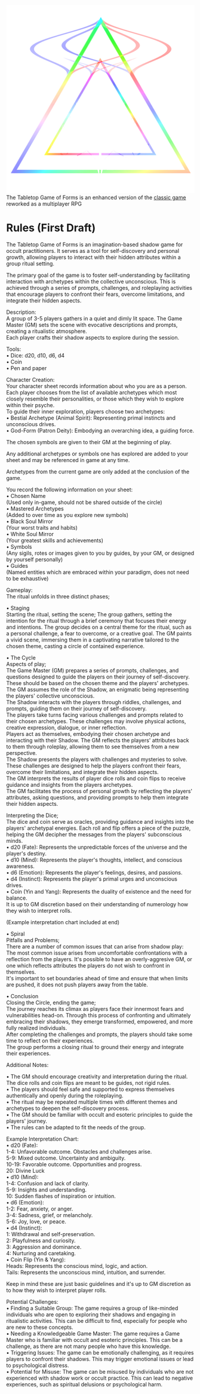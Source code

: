 ![TabletopLogo](https://github.com/Az-Neter/The-Tabletop-Game-of-Forms/blob/main/Logos/TabletopLogo.png?raw=true)
The Tabletop Game of Forms is an enhanced version of the [classic game](https://github.com/Az-Neter/The-Game-of-Forms) reworked as a multiplayer RPG


# Rules (First Draft)

The Tabletop Game of Forms is an imagination-based shadow game for occult practitioners. It serves as a tool for self-discovery and personal growth, allowing players to interact with their hidden attributes within a group ritual setting.

The primary goal of the game is to foster self-understanding by facilitating interaction with archetypes within the collective unconscious. This is achieved through a series of prompts, challenges, and roleplaying activities that encourage players to confront their fears, overcome limitations, and integrate their hidden aspects.


Description:  
A group of 3-5 players gathers in a quiet and dimly lit space. The Game Master (GM) sets the scene with evocative descriptions and prompts, creating a ritualistic atmosphere.  
Each player crafts their shadow aspects to explore during the session.

Tools:  
• Dice: d20, d10, d6, d4  
• Coin  
• Pen and paper  

Character Creation:  
Your character sheet records information about who you are as a person.  
Each player chooses from the list of available archetypes which most closely resemble their personalities, or those which they wish to explore within their psyche.  
To guide their inner exploration, players choose two archetypes:  
• Bestial Archetype (Animal Spirit): Representing primal instincts and unconscious drives.  
• God-Form (Patron Deity): Embodying an overarching idea, a guiding force.  

The chosen symbols are given to their GM at the beginning of play.

Any additional archetypes or symbols one has explored are added to your sheet and may be referenced in game at any time.

Archetypes from the current game are only added at the conclusion of the game.

You record the following information on your sheet:  
• Chosen Name  
(Used only in-game, should not be shared outside of the circle)  
• Mastered Archetypes  
(Added to over time as you explore new symbols)  
• Black Soul Mirror  
(Your worst traits and habits)  
• White Soul Mirror  
(Your greatest skills and achievements)  
• Symbols  
(Any sigils, rotes or images given to you by guides, by your GM, or designed by yourself personally)  
• Guides  
(Named entities which are embraced within your paradigm, does not need to be exhaustive)  



Gameplay:  
The ritual unfolds in three distinct phases;

• Staging  
Starting the ritual, setting the scene;
The group gathers, setting the intention for the ritual through a brief ceremony that focuses their energy and intentions.
The group decides on a central theme for the ritual, such as a personal challenge, a fear to overcome, or a creative goal.
The GM paints a vivid scene, immersing them in a captivating narrative tailored to the chosen theme, casting a circle of contained experience.

• The Cycle  
Aspects of play;  
The Game Master (GM) prepares a series of prompts, challenges, and questions designed to guide the players on their journey of self-discovery. These should be based on the chosen theme and the players' archetypes.  
The GM assumes the role of the Shadow, an enigmatic being representing the players' collective unconscious.  
The Shadow interacts with the players through riddles, challenges, and prompts, guiding them on their journey of self-discovery.  
The players take turns facing various challenges and prompts related to their chosen archetypes. These challenges may involve physical actions, creative expression, dialogue, or inner reflection.  
Players act as themselves, embodying their chosen archetype and interacting with their Shadow. The GM reflects the players' attributes back to them through roleplay, allowing them to see themselves from a new perspective.  
The Shadow presents the players with challenges and mysteries to solve. These challenges are designed to help the players confront their fears, overcome their limitations, and integrate their hidden aspects.  
The GM interprets the results of player dice rolls and coin flips to receive guidance and insights from the players archetypes.  
The GM facilitates the process of personal growth by reflecting the players' attributes, asking questions, and providing prompts to help them integrate their hidden aspects.

Interpreting the Dice;  
The dice and coin serve as oracles, providing guidance and insights into the players' archetypal energies. Each roll and flip offers a piece of the puzzle, helping the GM decipher the messages from the players' subconscious minds.  
• d20 (Fate): Represents the unpredictable forces of the universe and the player's destiny.  
• d10 (Mind): Represents the player's thoughts, intellect, and conscious awareness.  
• d6 (Emotion): Represents the player's feelings, desires, and passions.  
• d4 (Instinct): Represents the player's primal urges and unconscious drives.  
• Coin (Yin and Yang): Represents the duality of existence and the need for balance.  
It is up to GM discretion based on their understanding of numerology how they wish to interpret rolls.

(Example interpretation chart included at end)

• Spiral  
Pitfalls and Problems;  
There are a number of common issues that can arise from shadow play:  
The most common issue arises from uncomfortable confrontations with a reflection from the players. It's possible to have an overly-aggresive GM, or one which reflects attributes the players do not wish to confront in themselves.  
It's important to set boundaries ahead of time and ensure that when limits are pushed, it does not push players away from the table.

• Conclusion  
Closing the Circle, ending the game;  
The journey reaches its climax as players face their innermost fears and vulnerabilities head-on. Through this process of confronting and ultimately embracing their shadows, they emerge transformed, empowered, and more fully realized individuals.  
After completing the challenges and prompts, the players should take some time to reflect on their experiences.  
The group performs a closing ritual to ground their energy and integrate their experiences.


Additional Notes:  

• The GM should encourage creativity and interpretation during the ritual. The dice rolls and coin flips are meant to be guides, not rigid rules.  
• The players should feel safe and supported to express themselves authentically and openly during the roleplaying.  
• The ritual may be repeated multiple times with different themes and archetypes to deepen the self-discovery process.  
• The GM should be familiar with occult and esoteric principles to guide the players' journey.  
• The rules can be adapted to fit the needs of the group.


Example Interpretation Chart:  
• d20 (Fate):  
1-4: Unfavorable outcome. Obstacles and challenges arise.  
5-9: Mixed outcome. Uncertainty and ambiguity.  
10-19: Favorable outcome. Opportunities and progress.  
20: Divine Luck  
• d10 (Mind):  
1-4: Confusion and lack of clarity.  
5-9: Insights and understanding.  
10: Sudden flashes of inspiration or intuition.  
• d6 (Emotion):  
1-2: Fear, anxiety, or anger.  
3-4: Sadness, grief, or melancholy.  
5-6: Joy, love, or peace.  
• d4 (Instinct):  
1: Withdrawal and self-preservation.  
2: Playfulness and curiosity.  
3: Aggression and dominance.  
4: Nurturing and caretaking.  
• Coin Flip (Yin & Yang):  
Heads: Represents the conscious mind, logic, and action.  
Tails: Represents the unconscious mind, intuition, and surrender.  

Keep in mind these are just basic guidelines and it's up to GM discretion as to how they wish to interpret player rolls.

Potential Challenges:  
• Finding a Suitable Group: The game requires a group of like-minded individuals who are open to exploring their shadows and engaging in ritualistic activities. This can be difficult to find, especially for people who are new to these concepts.  
• Needing a Knowledgeable Game Master: The game requires a Game Master who is familiar with occult and esoteric principles. This can be a challenge, as there are not many people who have this knowledge.  
• Triggering Issues: The game can be emotionally challenging, as it requires players to confront their shadows. This may trigger emotional issues or lead to psychological distress.  
• Potential for Misuse: The game can be misused by individuals who are not experienced with shadow work or occult practice. This can lead to negative experiences, such as spiritual delusions or psychological harm.


